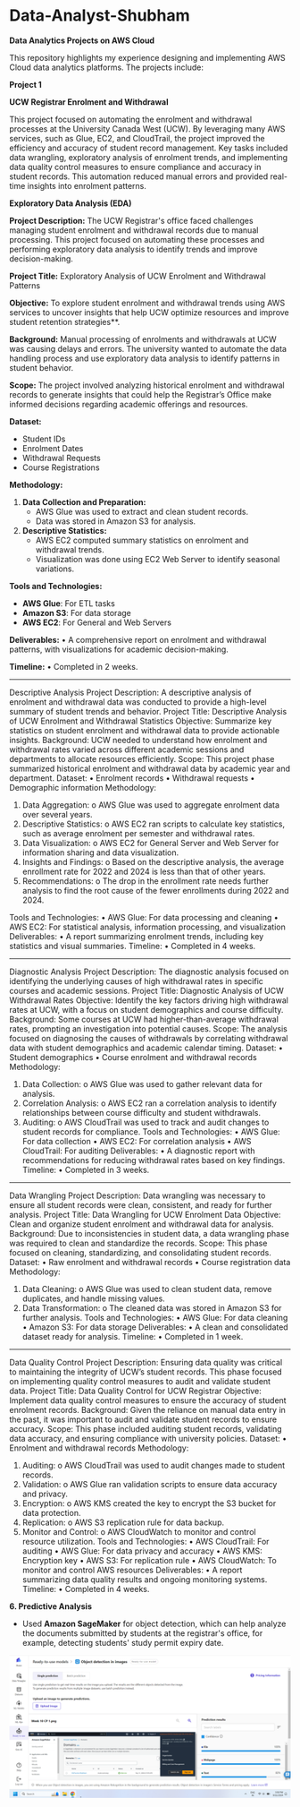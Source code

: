 # Data-Analyst-Shubham

**Data Analytics Projects on AWS Cloud**

This repository highlights my experience designing and implementing AWS Cloud data analytics platforms. The projects include:

**Project 1**

**UCW Registrar Enrolment and Withdrawal**


This project focused on automating the enrolment and withdrawal processes at the University Canada West (UCW). By leveraging many AWS services, such as Glue, EC2, and CloudTrail, the project improved the efficiency and accuracy of student record management. Key tasks included data wrangling, exploratory analysis of enrolment trends, and implementing data quality control measures to ensure compliance and accuracy in student records. This automation reduced manual errors and provided real-time insights into enrolment patterns.

**Exploratory Data Analysis (EDA)**

**Project Description:** The UCW Registrar's office faced challenges managing student enrolment and withdrawal records due to manual processing. This project focused on automating these processes and performing exploratory data analysis to identify trends and improve decision-making.


**Project Title:** Exploratory Analysis of UCW Enrolment and Withdrawal Patterns


**Objective:** To explore student enrolment and withdrawal trends using AWS services to uncover insights that help UCW optimize resources and improve student retention strategies**.


**Background:** Manual processing of enrolments and withdrawals at UCW was causing delays and errors. The university wanted to automate the data handling process and use exploratory data analysis to identify patterns in student behavior.


**Scope:** The project involved analyzing historical enrolment and withdrawal records to generate insights that could help the Registrar’s Office make informed decisions regarding academic offerings and resources.


**Dataset:**
- Student IDs
- Enrolment Dates
- Withdrawal Requests
- Course Registrations


**Methodology:**
   1.	**Data Collection and Preparation:**
         - AWS Glue was used to extract and clean student records.
         - Data was stored in Amazon S3 for analysis.
   3.	**Descriptive Statistics:**
         - AWS EC2 computed summary statistics on enrolment and withdrawal trends.
         - Visualization was done using EC2 Web Server to identify seasonal variations.

      
**Tools and Technologies:**
   - **AWS Glue**: For ETL tasks
   - **Amazon S3**: For data storage
   - **AWS EC2**: For General and Web Servers


**Deliverables:**
•	A comprehensive report on enrolment and withdrawal patterns, with visualizations for academic decision-making.


**Timeline:**
•	Completed in 2 weeks.

________________________________________
Descriptive Analysis
Project Description:
A descriptive analysis of enrolment and withdrawal data was conducted to provide a high-level summary of student trends and behavior.
Project Title:
Descriptive Analysis of UCW Enrolment and Withdrawal Statistics
Objective:
Summarize key statistics on student enrolment and withdrawal data to provide actionable insights.
Background:
UCW needed to understand how enrolment and withdrawal rates varied across different academic sessions and departments to allocate resources efficiently.
Scope:
This project phase summarized historical enrolment and withdrawal data by academic year and department.
Dataset:
•	Enrolment records
•	Withdrawal requests
•	Demographic information
Methodology:
1.	Data Aggregation:
o	AWS Glue was used to aggregate enrolment data over several years.
2.	Descriptive Statistics:
o	AWS EC2 ran scripts to calculate key statistics, such as average enrolment per semester and withdrawal rates.
3.	Data Visualization:
o	AWS EC2 for General Server and Web Server for information sharing and data visualization.
4.	Insights and Findings:
o	Based on the descriptive analysis, the average enrollment rate for 2022 and 2024 is less than that of other years.
5.	Recommendations:
o	The drop in the enrollment rate needs further analysis to find the root cause of the fewer enrollments during 2022 and 2024. 


Tools and Technologies:
•	AWS Glue: For data processing and cleaning
•	AWS EC2: For statistical analysis, information processing, and visualization
Deliverables:
•	A report summarizing enrolment trends, including key statistics and visual summaries.
Timeline:
•	Completed in 4 weeks.


________________________________________
Diagnostic Analysis
Project Description:
The diagnostic analysis focused on identifying the underlying causes of high withdrawal rates in specific courses and academic sessions.
Project Title:
Diagnostic Analysis of UCW Withdrawal Rates
Objective:
Identify the key factors driving high withdrawal rates at UCW, with a focus on student demographics and course difficulty.
Background:
Some courses at UCW had higher-than-average withdrawal rates, prompting an investigation into potential causes.
Scope:
The analysis focused on diagnosing the causes of withdrawals by correlating withdrawal data with student demographics and academic calendar timing.
Dataset:
•	Student demographics
•	Course enrolment and withdrawal records
Methodology:
1.	Data Collection:
o	AWS Glue was used to gather relevant data for analysis.
2.	Correlation Analysis:
o	AWS EC2 ran a correlation analysis to identify relationships between course difficulty and student withdrawals.
3.	Auditing:
o	AWS CloudTrail was used to track and audit changes to student records for compliance.
Tools and Technologies:
•	AWS Glue: For data collection
•	AWS EC2: For correlation analysis
•	AWS CloudTrail: For auditing
Deliverables:
•	A diagnostic report with recommendations for reducing withdrawal rates based on key findings.
Timeline:
•	Completed in 3 weeks.

________________________________________
Data Wrangling
Project Description:
Data wrangling was necessary to ensure all student records were clean, consistent, and ready for further analysis.
Project Title:
Data Wrangling for UCW Enrolment Data
Objective:
Clean and organize student enrolment and withdrawal data for analysis.
Background:
Due to inconsistencies in student data, a data wrangling phase was required to clean and standardize the records.
Scope:
This phase focused on cleaning, standardizing, and consolidating student records.
Dataset:
•	Raw enrolment and withdrawal records
•	Course registration data
Methodology:
1.	Data Cleaning:
o	AWS Glue was used to clean student data, remove duplicates, and handle missing values.
2.	Data Transformation:
o	The cleaned data was stored in Amazon S3 for further analysis.
Tools and Technologies:
•	AWS Glue: For data cleaning
•	Amazon S3: For data storage
Deliverables:
•	A clean and consolidated dataset ready for analysis.
Timeline:
•	Completed in 1 week.

________________________________________
Data Quality Control
Project Description:
Ensuring data quality was critical to maintaining the integrity of UCW’s student records. This phase focused on implementing quality control measures to audit and validate student data.
Project Title:
Data Quality Control for UCW Registrar
Objective:
Implement data quality control measures to ensure the accuracy of student enrolment records.
Background:
Given the reliance on manual data entry in the past, it was important to audit and validate student records to ensure accuracy.
Scope:
This phase included auditing student records, validating data accuracy, and ensuring compliance with university policies.
Dataset:
•	Enrolment and withdrawal records
Methodology:
1.	Auditing:
o	AWS CloudTrail was used to audit changes made to student records.
2.	Validation:
o	AWS Glue ran validation scripts to ensure data accuracy and privacy.
3.	Encryption:
o	AWS KMS created the key to encrypt the S3 bucket for data protection.
4.	Replication:
o	AWS S3 replication rule for data backup.
5.	Monitor and Control:
o	AWS CloudWatch to monitor and control resource utilization.
Tools and Technologies:
•	AWS CloudTrail: For auditing
•	AWS Glue: For data privacy and accuracy
•	AWS KMS: Encryption key
•	AWS S3: For replication rule
•	AWS CloudWatch: To monitor and control AWS resources
Deliverables:
•	A report summarizing data quality results and ongoing monitoring systems.
Timeline:
•	Completed in 4 weeks.




**6. Predictive Analysis**
   - Used **Amazon SageMaker** for object detection, which can help analyze the documents submitted by students at the registrar's office, for example, detecting students' study permit expiry date. 

![PA Process](https://raw.githubusercontent.com/ShubhamSharmaMBA/Data-Analyst-Shubham/main/images/Week%2010%20CP.png)













